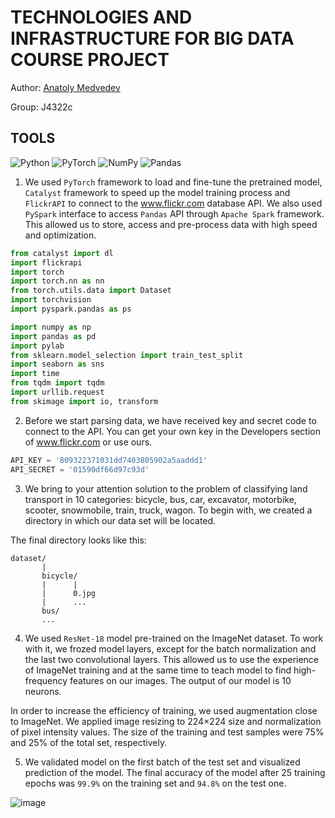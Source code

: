 <h1>TECHNOLOGIES AND INFRASTRUCTURE FOR BIG DATA COURSE PROJECT</h1>

Author: <a href='https://github.com/mdvdv'>Anatoly Medvedev</a>

Group: J4322c

<h2>TOOLS</h2>

![Python](https://img.shields.io/badge/python-3670A0?style=for-the-badge&logo=python&logoColor=ffdd54)
![PyTorch](https://img.shields.io/badge/PyTorch-%23EE4C2C.svg?style=for-the-badge&logo=PyTorch&logoColor=white)
![NumPy](https://img.shields.io/badge/numpy-%23013243.svg?style=for-the-badge&logo=numpy&logoColor=white)
![Pandas](https://img.shields.io/badge/pandas-%23150458.svg?style=for-the-badge&logo=pandas&logoColor=white)


1. We used `PyTorch` framework to load and fine-tune the pretrained model, `Catalyst` framework to speed up the model training process and `FlickrAPI` to connect to the www.flickr.com database API.  We also used `PySpark` interface to access `Pandas` API through `Apache Spark` framework. This allowed us to store, access and pre-process data with high speed and optimization.

```python
from catalyst import dl
import flickrapi
import torch
import torch.nn as nn
from torch.utils.data import Dataset
import torchvision
import pyspark.pandas as ps

import numpy as np
import pandas as pd
import pylab
from sklearn.model_selection import train_test_split
import seaborn as sns
import time
from tqdm import tqdm
import urllib.request
from skimage import io, transform
```

2. Before we start parsing data, we have received key and secret code to connect to the API. You can get your own key in the Developers section of www.flickr.com or use ours.

```python
API_KEY = '809322371031dd7403805902a5aaddd1'
API_SECRET = '01590df66d97c93d'
```

3. We bring to your attention solution to the problem of classifying land transport in 10 categories: bicycle, bus, car, excavator, motorbike, scooter, snowmobile, train, truck, wagon. To begin with, we created a directory in which our data set will be located.

The final directory looks like this:
```
dataset/
       |
       bicycle/
       |      |
       |      0.jpg
       |      ...
       bus/
       ...
```

4. We used `ResNet-18` model pre-trained on the ImageNet dataset. To work with it, we frozed model layers, except for the batch normalization and the last two convolutional layers. This allowed us to use the experience of ImageNet training and at the same time to teach model to find high-frequency features on our images. The output of our model is 10 neurons.

In order to increase the efficiency of training, we used augmentation close to ImageNet. We applied image resizing to 224×224 size and normalization of pixel intensity values. The size of the training and test samples were 75% and 25% of the total set, respectively.

5. We validated model on the first batch of the test set and visualized prediction of the model. The final accuracy of the model after 25 training epochs was `99.9%` on the training set and `94.8%` on the test one.

![image](https://user-images.githubusercontent.com/83948828/179053138-badbe70e-be8d-475b-a7be-d1d8673d4490.png)
